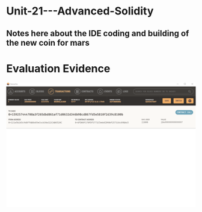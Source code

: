# Unit-21---Advanced-Solidity
## Notes here about the IDE coding and building of the new coin for mars 
# Evaluation Evidence

![Alt text](https://github.com/JimP315/Unit-19---Blockchain-Wallet/blob/main/Images/Screenshot%202022-07-03%20115901.png?raw=true "Ganache screenshot 1")